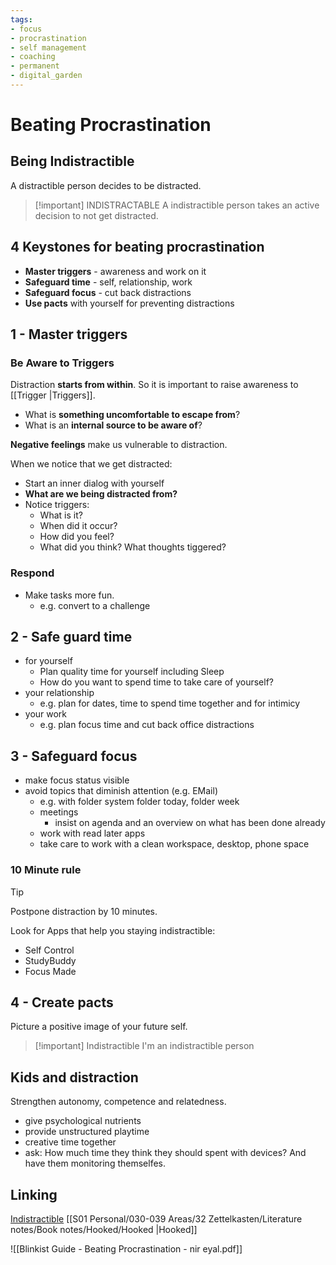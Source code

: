 ```yaml
---
tags: 
- focus
- procrastination
- self management
- coaching
- permanent
- digital_garden
---
```

# Beating Procrastination

## Being Indistractible
A distractible person decides to be distracted. 

> [!important] INDISTRACTABLE
> A indistractible person takes an active decision to not get distracted.


## 4 Keystones for beating procrastination
+ **Master triggers** - awareness and work on it
+ **Safeguard time** - self, relationship, work
+ **Safeguard focus** - cut back distractions
+ **Use pacts** with yourself for preventing distractions

## 1 - Master triggers
### Be Aware to Triggers
Distraction **starts from within**. So it is important to raise awareness to [[Trigger |Triggers]].
+ What is **something uncomfortable to escape from**?
+ What is an **internal source to be aware of**?

**Negative feelings** make us vulnerable to distraction.

When we notice that we get distracted:
+ Start an inner dialog with yourself
+ **What are we being distracted from?**
+ Notice triggers:
	+ What is it?
	+ When did it occur?
	+ How did you feel?
	+ What did you think? What thoughts tiggered?

### Respond
+ Make tasks more fun. 
	+ e.g. convert to a challenge

## 2 - Safe guard time
+ for yourself
	+ Plan quality time for yourself including Sleep
	+ How do you want to spend time to take care of yourself?
+ your relationship
	+ e.g. plan for dates, time to spend time together and for intimicy
+ your work
	+ e.g. plan focus time and cut back office distractions

## 3 - Safeguard focus
+ make focus status visible
+ avoid topics that diminish attention (e.g. EMail)
	+ e.g. with folder system folder today, folder week
	+ meetings
		+ insist on agenda and an overview on what has been done already
	+ work with read later apps
	+ take care to work with a clean workspace, desktop, phone space

### 10 Minute rule
> [!tip]
> Postpone distraction by 10 minutes.


Look for Apps that help you staying indistractible:
+ Self Control
+ StudyBuddy
+ Focus Made

## 4 - Create pacts
Picture a positive image of your future self.

> [!important] Indistractible
> I'm an indistractible person

## Kids and distraction
Strengthen autonomy, competence and relatedness.

+ give psychological nutrients
+ provide unstructured playtime
+ creative time together
+ ask: How much time they think they should spent with devices? And have them monitoring themselfes.


## Linking
[Indistractible](https://www.blinkist.com/en/nc/browse/books/indistractable-en?r=1&st=indi)
[[S01 Personal/030-039 Areas/32 Zettelkasten/Literature notes/Book notes/Hooked/Hooked |Hooked]]

![[Blinkist Guide - Beating Procrastination - nir eyal.pdf]]